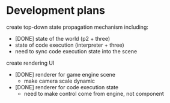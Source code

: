 # Development plans

create top-down state propagation mechanism including:
- [DONE] state of the world (p2 + three)
- state of code execution (interpreter + three)
- need to sync code execution state into the scene

create rendering UI
- [DONE] renderer for game engine scene
  - make camera scale dynamic
- [DONE] renderer for code execution state
  - need to make control come from engine, not component
